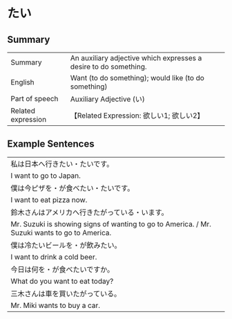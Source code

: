 # たい

## Summary

<table><tr>   <td>Summary</td>   <td>An auxiliary adjective which expresses a desire to do something.</td></tr><tr>   <td>English</td>   <td>Want (to do something); would like (to do something)</td></tr><tr>   <td>Part of speech</td>   <td>Auxiliary Adjective (い)</td></tr><tr>   <td>Related expression</td>   <td>【Related Expression: 欲しい1; 欲しい2】</td></tr></table>

## Example Sentences

<table><tr><td>私は日本へ行きたい・たいです。</td></tr><tr><td>I want to go to Japan.</td></tr><tr><td>僕は今ピザを・が食べたい・たいです。</td></tr><tr><td>I want to eat pizza now.</td></tr><tr><td>鈴木さんはアメリカへ行きたがっている・います。</td></tr><tr><td>Mr. Suzuki is showing signs of wanting to go to America. / Mr. Suzuki wants to go to America.</td></tr><tr><td>僕は冷たいビールを・が飲みたい。</td></tr><tr><td>I want to drink a cold beer.</td></tr><tr><td>今日は何を・が食べたいですか。</td></tr><tr><td>What do you want to eat today?</td></tr><tr><td>三木さんは車を買いたがっている。</td></tr><tr><td>Mr. Miki wants to buy a car.</td></tr></table>

